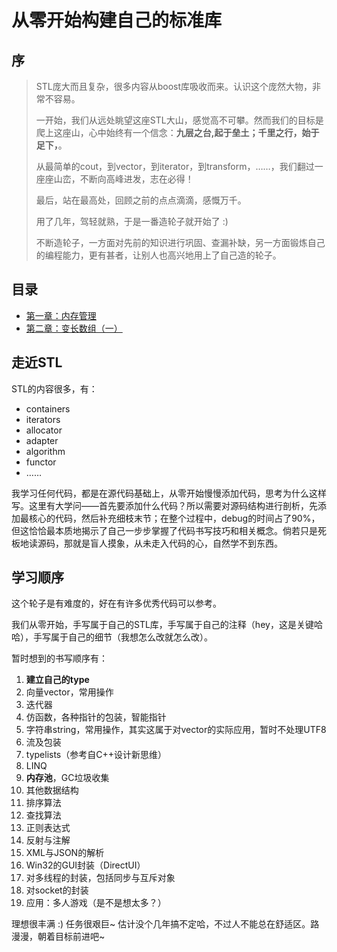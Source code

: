 # 从零开始构建自己的标准库

## 序

> STL庞大而且复杂，很多内容从boost库吸收而来。认识这个庞然大物，非常不容易。
>
> 一开始，我们从远处眺望这座STL大山，感觉高不可攀。然而我们的目标是爬上这座山，心中始终有一个信念：**九层之台,起于垒土；千里之行，始于足下，**。
>
> 从最简单的cout，到vector，到iterator，到transform，……，我们翻过一座座山峦，不断向高峰进发，志在必得！
>
> 最后，站在最高处，回顾之前的点点滴滴，感慨万千。
>
> 用了几年，驾轻就熟，于是一番造轮子就开始了 :)
>
> 不断造轮子，一方面对先前的知识进行巩固、查漏补缺，另一方面锻炼自己的编程能力，更有甚者，让别人也高兴地用上了自己造的轮子。

## 目录

- [第一章：内存管理](https://github.com/bajdcc/learnstl/blob/master/chapter/01/Memory.md)
- [第二章：变长数组（一）](https://github.com/bajdcc/learnstl/blob/master/chapter/02/Vector_I.md)

## 走近STL

STL的内容很多，有：

- containers
- iterators
- allocator
- adapter
- algorithm
- functor
- ……

我学习任何代码，都是在源代码基础上，从零开始慢慢添加代码，思考为什么这样写。这里有大学问——首先要添加什么代码？所以需要对源码结构进行剖析，先添加最核心的代码，然后补充细枝末节；在整个过程中，debug的时间占了90%，但这恰恰最本质地揭示了自己一步步掌握了代码书写技巧和相关概念。倘若只是死板地读源码，那就是盲人摸象，从未走入代码的心，自然学不到东西。

## 学习顺序

这个轮子是有难度的，好在有许多优秀代码可以参考。

我们从零开始，手写属于自己的STL库，手写属于自己的注释（hey，这是关键哈哈），手写属于自己的细节（我想怎么改就怎么改）。

暂时想到的书写顺序有：

1. **建立自己的type**
2. 向量vector，常用操作
3. 迭代器
4. 仿函数，各种指针的包装，智能指针
5. 字符串string，常用操作，其实这属于对vector的实际应用，暂时不处理UTF8
6. 流及包装
7. typelists（参考自C++设计新思维）
8. LINQ
9. **内存池**，GC垃圾收集
10. 其他数据结构
11. 排序算法
12. 查找算法
13. 正则表达式
14. 反射与注解
15. XML与JSON的解析
16. Win32的GUI封装（DirectUI）
17. 对多线程的封装，包括同步与互斥对象
18. 对socket的封装
19. 应用：多人游戏（是不是想太多？）

理想很丰满 :) 任务很艰巨~ 估计没个几年搞不定哈，不过人不能总在舒适区。路漫漫，朝着目标前进吧~